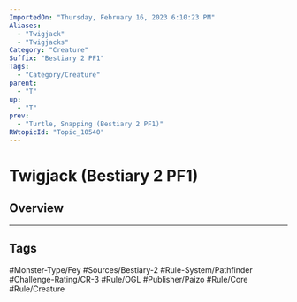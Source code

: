```yaml
---
ImportedOn: "Thursday, February 16, 2023 6:10:23 PM"
Aliases:
  - "Twigjack"
  - "Twigjacks"
Category: "Creature"
Suffix: "Bestiary 2 PF1"
Tags:
  - "Category/Creature"
parent:
  - "T"
up:
  - "T"
prev:
  - "Turtle, Snapping (Bestiary 2 PF1)"
RWtopicId: "Topic_10540"
---
```

# Twigjack (Bestiary 2 PF1)
## Overview

---
## Tags
#Monster-Type/Fey #Sources/Bestiary-2 #Rule-System/Pathfinder #Challenge-Rating/CR-3 #Rule/OGL #Publisher/Paizo #Rule/Core #Rule/Creature

